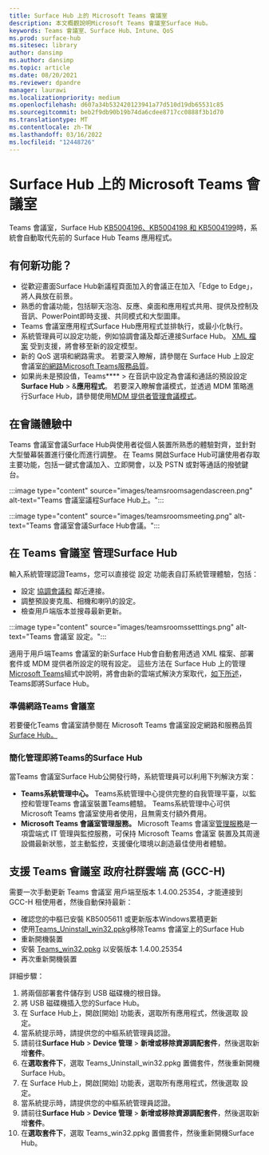 ```yaml
---
title: Surface Hub 上的 Microsoft Teams 會議室
description: 本文概觀說明Microsoft Teams 會議室Surface Hub。
keywords: Teams 會議室、Surface Hub、Intune、QoS
ms.prod: surface-hub
ms.sitesec: library
author: dansimp
ms.author: dansimp
ms.topic: article
ms.date: 08/20/2021
ms.reviewer: dpandre
manager: laurawi
ms.localizationpriority: medium
ms.openlocfilehash: d607a34b532420123941a77d510d19db65531c85
ms.sourcegitcommit: beb2f9db90b19b74da6cdee8717cc0888f3b1d70
ms.translationtype: MT
ms.contentlocale: zh-TW
ms.lasthandoff: 03/16/2022
ms.locfileid: "12448726"
---
```

# <a name="microsoft-teams-rooms-on-surface-hub"></a>Surface Hub 上的 Microsoft Teams 會議室

Teams 會議室，Surface Hub [KB5004196、KB5004198 和 KB5004199](surface-hub-update-history.md)時，系統會自動取代先前的 Surface Hub Teams 應用程式。[ ](hub-teams-app.md)

## <a name="whats-new"></a>有何新功能？

- 從歡迎畫面Surface Hub新議程頁面加入的會議正在加入「Edge to Edge」，將人員放在前景。
- 熟悉的會議功能，包括聊天泡泡、反應、桌面和應用程式共用、提供及控制及音訊、PowerPoint即時支援、共同模式和大型圖庫。
- Teams 會議室應用程式Surface Hub應用程式並排執行，或最小化執行。
- 系統管理員可以設定功能，例如協調會議及鄰近連接Surface Hub。 [XML 檔案](/microsoftteams/rooms/surface-hub-manage-config#teams-configuration-file-syntax) 受到支援，將會移至新的設定模型。
- 新的 QoS 選項和網路需求。 若要深入瞭解，請參閱在 Surface Hub 上設定會議室[的網路Microsoft Teams服務品質](surface-hub-teams-rooms-networking.md)。
- 如果尚未是預設值，Teams****  >  在音訊中設定為會議和通話的預設設定**Surface Hub**  >  &**應用程式**。 若要深入瞭解會議模式，並透過 MDM 策略進行Surface Hub，請參閱使用[MDM 提供者管理會議模式](manage-settings-with-mdm-for-surface-hub.md#changing-default-app-for-meetings--calls)。

## <a name="in-meeting-experience"></a>在會議體驗中

Teams 會議室會議Surface Hub與使用者從個人裝置所熟悉的體驗對齊，並針對大型螢幕裝置進行優化而進行調整。 在 Teams 開啟Surface Hub可讓使用者存取主要功能，包括一鍵式會議加入、立即開會，以及 PSTN 或對等通話的撥號鍵台。

:::image type="content" source="images/teamsroomsagendascreen.png" alt-text="Teams 會議室議程Surface Hub上。":::

:::image type="content" source="images/teamsroomsmeeting.png" alt-text="Teams 會議室會議Surface Hub會議。":::

## <a name="manage-teams-rooms-on-surface-hub"></a>在 Teams 會議室 管理Surface Hub

 輸入系統管理認證Teams，您可以直接從 設定 功能表自訂系統管理體驗，包括：

- 設定 [協調會議和](/microsoftteams/rooms/coordinated-meetings) 鄰近連接。
- 調整預設麥克風、相機和喇叭的設定。
- 檢查用戶端版本並搜尋最新更新。

:::image type="content" source="images/teamsroomssetttings.png" alt-text="Teams 會議室 設定。":::

適用于用戶端Teams 會議室的新Surface Hub會自動套用透過 XML 檔案、部署套件或 MDM 提供者所設定的現有設定。 這些方法在 Surface Hub 上的管理[Microsoft Teams](/microsoftteams/rooms/surface-hub-manage-config)組式中說明，將會由新的雲端式解決方案取代，[如下所述](#simplified-management-of-teams-coming-to-surface-hub)，Teams即將Surface Hub。

### <a name="prepare-networking-for-teams-rooms"></a>準備網路Teams 會議室

若要優化Teams 會議室請參閱在 Microsoft Teams 會議室設定網路和服務品質[Surface Hub。](surface-hub-teams-rooms-networking.md)

### <a name="simplified-management-of-teams-coming-to-surface-hub"></a>簡化管理即將Teams的Surface Hub

當Teams 會議室Surface Hub公開發行時，系統管理員可以利用下列解決方案：

- **Teams系統管理中心。** Teams系統管理中心提供完整的自我管理平臺，以監控和管理Teams 會議室裝置Teams體驗。 Teams系統管理中心可供Microsoft Teams 會議室使用者使用，且無需支付額外費用。
- **Microsoft Teams 會議室管理服務。** Microsoft Teams 會議室[管理服務](/microsoftteams/rooms/microsoft-teams-rooms-premium)是一項雲端式 IT 管理與監控服務，可保持 Microsoft Teams 會議室 裝置及其周邊設備最新狀態，並主動監控，支援優化環境以創造最佳使用者體驗。


## <a name="support-for-teams-rooms-in-government-community-cloud-high-gcc-h"></a>支援 Teams 會議室 政府社群雲端 高 (GCC-H) 

需要一次手動更新 Teams 會議室 用戶端至版本 1.4.00.25354，才能連接到 GCC-H 租使用者，然後自動保持最新：

 - 確認您的中樞已安裝 KB5005611 或更新版本Windows累積更新
 - 使用[Teams_Uninstall_win32.ppkg](https://download.microsoft.com/download/8/3/F/83FD5089-D14E-42E3-AF7C-6FC36F80D347/Teams_Uninstall_Win32.ppkg)移除Teams 會議室上的Surface Hub
 - 重新開機裝置
 - 安裝 [Teams_win32.ppkg](https://download.microsoft.com/download/8/3/F/83FD5089-D14E-42E3-AF7C-6FC36F80D347/Teams_Win32.ppkg) 以安裝版本 1.4.00.25354
 - 再次重新開機裝置

詳細步驟：

1. 將兩個部署套件儲存到 USB 磁碟機的根目錄。
2.  將 USB 磁碟機插入您的Surface Hub。
3.  在 Surface Hub上，開啟[開始] 功能表，選取所有應用程式，然後選取 設定。
4.  當系統提示時，請提供您的中樞系統管理員認證。
5.  請前往**Surface Hub**  >  **Device 管理**  >  **新增或移除資源調配套件**，然後選取新增**套件**。
6.  在**選取套件下**，選取 Teams_Uninstall_win32.ppkg 置備套件，然後重新開機Surface Hub。
7.  在 Surface Hub上，開啟[開始] 功能表，選取所有應用程式，然後選取 設定。
8.  當系統提示時，請提供您的中樞系統管理員認證。
9.  請前往**Surface Hub**  >  **Device 管理**  >  **新增或移除資源調配套件**，然後選取新增**套件**。
10. 在**選取套件下**，選取 Teams_win32.ppkg 置備套件，然後重新開機Surface Hub。
